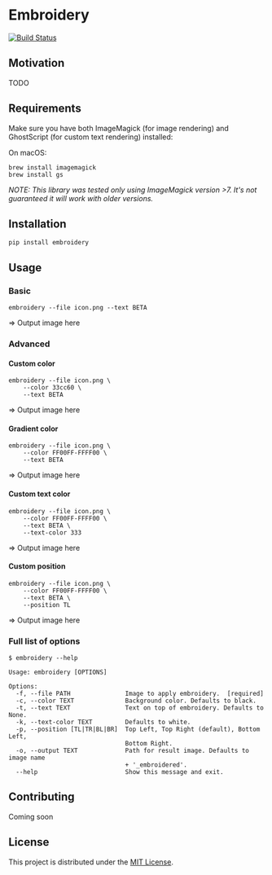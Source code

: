 # Embroidery

[![Build Status](https://travis-ci.com/barbosa/embroidery.svg?branch=master)](https://travis-ci.com/barbosa/embroidery)

## Motivation

TODO

## Requirements

Make sure you have both ImageMagick (for image rendering) and GhostScript (for custom text rendering) installed:

On macOS:

```
brew install imagemagick
brew install gs
```

_NOTE: This library was tested only using ImageMagick version >7. It's not guaranteed it will work with older versions._

## Installation

```
pip install embroidery
```

## Usage

### Basic

```
embroidery --file icon.png --text BETA
```

=> Output image here

### Advanced

#### Custom color

```
embroidery --file icon.png \
    --color 33cc60 \
    --text BETA
```

=> Output image here

#### Gradient color

```
embroidery --file icon.png \
    --color FF00FF-FFFF00 \
    --text BETA
```

=> Output image here

#### Custom text color

```
embroidery --file icon.png \
    --color FF00FF-FFFF00 \
    --text BETA \
    --text-color 333
```

=> Output image here

#### Custom position

```
embroidery --file icon.png \
    --color FF00FF-FFFF00 \
    --text BETA \
    --position TL
```

=> Output image here

### Full list of options

```
$ embroidery --help

Usage: embroidery [OPTIONS]

Options:
  -f, --file PATH               Image to apply embroidery.  [required]
  -c, --color TEXT              Background color. Defaults to black.
  -t, --text TEXT               Text on top of embroidery. Defaults to None.
  -k, --text-color TEXT         Defaults to white.
  -p, --position [TL|TR|BL|BR]  Top Left, Top Right (default), Bottom Left,
                                Bottom Right.
  -o, --output TEXT             Path for result image. Defaults to image name
                                + '_embroidered'.
  --help                        Show this message and exit.
```

## Contributing

Coming soon

## License

This project is distributed under the [MIT License](https://github.com/barbosa/embroidery/blob/master/LICENSE).
